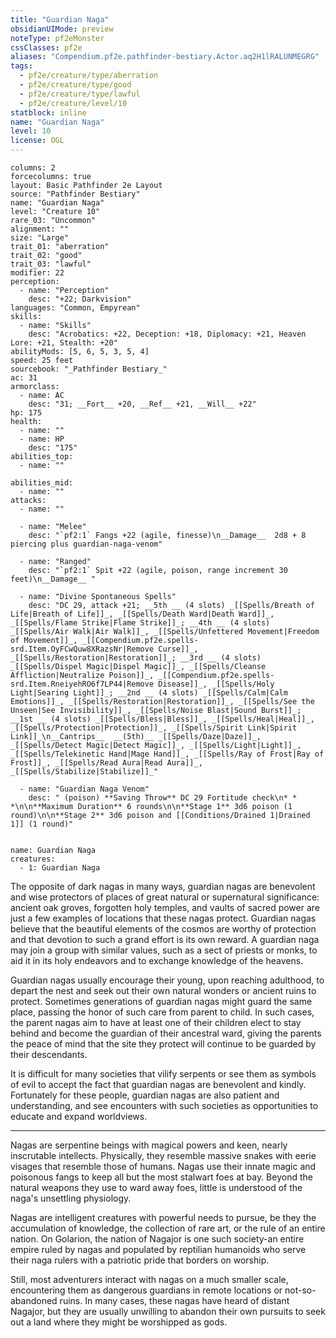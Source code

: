 ```yaml
---
title: "Guardian Naga"
obsidianUIMode: preview
noteType: pf2eMonster
cssClasses: pf2e
aliases: "Compendium.pf2e.pathfinder-bestiary.Actor.aq2H1lRALUNMEGRG" 
tags:
  - pf2e/creature/type/aberration
  - pf2e/creature/type/good
  - pf2e/creature/type/lawful
  - pf2e/creature/level/10
statblock: inline
name: "Guardian Naga"
level: 10
license: OGL
---
```


```statblock
columns: 2
forcecolumns: true
layout: Basic Pathfinder 2e Layout
source: "Pathfinder Bestiary"
name: "Guardian Naga"
level: "Creature 10"
rare_03: "Uncommon"
alignment: ""
size: "Large"
trait_01: "aberration"
trait_02: "good"
trait_03: "lawful"
modifier: 22
perception:
  - name: "Perception"
    desc: "+22; Darkvision"
languages: "Common, Empyrean"
skills:
  - name: "Skills"
    desc: "Acrobatics: +22, Deception: +18, Diplomacy: +21, Heaven Lore: +21, Stealth: +20"
abilityMods: [5, 6, 5, 3, 5, 4]
speed: 25 feet
sourcebook: "_Pathfinder Bestiary_"
ac: 31
armorclass:
  - name: AC
    desc: "31; __Fort__ +20, __Ref__ +21, __Will__ +22"
hp: 175
health:
  - name: ""
  - name: HP
    desc: "175"
abilities_top:
  - name: ""

abilities_mid:
  - name: ""
attacks:
  - name: ""

  - name: "Melee"
    desc: "`pf2:1` Fangs +22 (agile, finesse)\n__Damage__  2d8 + 8 piercing plus guardian-naga-venom"

  - name: "Ranged"
    desc: "`pf2:1` Spit +22 (agile, poison, range increment 30 feet)\n__Damage__ "

  - name: "Divine Spontaneous Spells"
    desc: "DC 29, attack +21; __5th __ (4 slots) _[[Spells/Breath of Life|Breath of Life]]_, _[[Spells/Death Ward|Death Ward]]_, _[[Spells/Flame Strike|Flame Strike]]_; __4th __ (4 slots) _[[Spells/Air Walk|Air Walk]]_, _[[Spells/Unfettered Movement|Freedom of Movement]]_, _[[Compendium.pf2e.spells-srd.Item.OyFCwQuw8XRazsNr|Remove Curse]]_, _[[Spells/Restoration|Restoration]]_; __3rd __ (4 slots) _[[Spells/Dispel Magic|Dispel Magic]]_, _[[Spells/Cleanse Affliction|Neutralize Poison]]_, _[[Compendium.pf2e.spells-srd.Item.RneiyehRO6f7LP44|Remove Disease]]_, _[[Spells/Holy Light|Searing Light]]_; __2nd __ (4 slots) _[[Spells/Calm|Calm Emotions]]_, _[[Spells/Restoration|Restoration]]_, _[[Spells/See the Unseen|See Invisibility]]_, _[[Spells/Noise Blast|Sound Burst]]_; __1st __ (4 slots) _[[Spells/Bless|Bless]]_, _[[Spells/Heal|Heal]]_, _[[Spells/Protection|Protection]]_, _[[Spells/Spirit Link|Spirit Link]]_\n__Cantrips__  __(5th)__ _[[Spells/Daze|Daze]]_, _[[Spells/Detect Magic|Detect Magic]]_, _[[Spells/Light|Light]]_, _[[Spells/Telekinetic Hand|Mage Hand]]_, _[[Spells/Ray of Frost|Ray of Frost]]_, _[[Spells/Read Aura|Read Aura]]_, _[[Spells/Stabilize|Stabilize]]_"

  - name: "Guardian Naga Venom"
    desc: " (poison) **Saving Throw** DC 29 Fortitude check\n* * *\n\n**Maximum Duration** 6 rounds\n\n**Stage 1** 3d6 poison (1 round)\n\n**Stage 2** 3d6 poison and [[Conditions/Drained 1|Drained 1]] (1 round)"
 
```

```encounter-table
name: Guardian Naga
creatures:
  - 1: Guardian Naga
```



The opposite of dark nagas in many ways, guardian nagas are benevolent and wise protectors of places of great natural or supernatural significance: ancient oak groves, forgotten holy temples, and vaults of sacred power are just a few examples of locations that these nagas protect. Guardian nagas believe that the beautiful elements of the cosmos are worthy of protection and that devotion to such a grand effort is its own reward. A guardian naga may join a group with similar values, such as a sect of priests or monks, to aid it in its holy endeavors and to exchange knowledge of the heavens.

Guardian nagas usually encourage their young, upon reaching adulthood, to depart the nest and seek out their own natural wonders or ancient ruins to protect. Sometimes generations of guardian nagas might guard the same place, passing the honor of such care from parent to child. In such cases, the parent nagas aim to have at least one of their children elect to stay behind and become the guardian of their ancestral ward, giving the parents the peace of mind that the site they protect will continue to be guarded by their descendants.

It is difficult for many societies that vilify serpents or see them as symbols of evil to accept the fact that guardian nagas are benevolent and kindly. Fortunately for these people, guardian nagas are also patient and understanding, and see encounters with such societies as opportunities to educate and expand worldviews.

* * *

Nagas are serpentine beings with magical powers and keen, nearly inscrutable intellects. Physically, they resemble massive snakes with eerie visages that resemble those of humans. Nagas use their innate magic and poisonous fangs to keep all but the most stalwart foes at bay. Beyond the natural weapons they use to ward away foes, little is understood of the naga's unsettling physiology.

Nagas are intelligent creatures with powerful needs to pursue, be they the accumulation of knowledge, the collection of rare art, or the rule of an entire nation. On Golarion, the nation of Nagajor is one such society-an entire empire ruled by nagas and populated by reptilian humanoids who serve their naga rulers with a patriotic pride that borders on worship.

Still, most adventurers interact with nagas on a much smaller scale, encountering them as dangerous guardians in remote locations or not-so-abandoned ruins. In many cases, these nagas have heard of distant Nagajor, but they are usually unwilling to abandon their own pursuits to seek out a land where they might be worshipped as gods.
